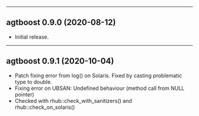 ------------------------------------------------------------------------
agtboost 0.9.0 (2020-08-12)
------------------------------------------------------------------------

- Initial release.

------------------------------------------------------------------------
agtboost 0.9.1 (2020-10-04)
------------------------------------------------------------------------

- Patch fixing error from log(<int>) on Solaris. Fixed by casting problematic type to double.
- Fixing error on UBSAN: Undefined behaviour (method call from NULL pointer)
- Checked with rhub::check_with_sanitizers() and rhub::check_on_solaris()

